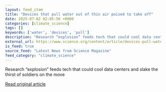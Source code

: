 ```yaml
---
layout: feed_item
title: "Devices that pull water out of thin air poised to take off"
date: 2025-07-02 02:05:56 +0000
categories: [climate_science]
tags: []
keywords: ['water', 'devices', 'pull']
description: "Research “explosion” feeds tech that could cool data centers and slake the thirst of soldiers on the move"
external_url: https://www.science.org/content/article/devices-pull-water-out-thin-air-poised-take
is_feed: true
source_feed: "Latest News from Science Magazine"
feed_category: "climate_science"
---
```


Research “explosion” feeds tech that could cool data centers and slake the thirst of soldiers on the move

[Read original article](https://www.science.org/content/article/devices-pull-water-out-thin-air-poised-take)
